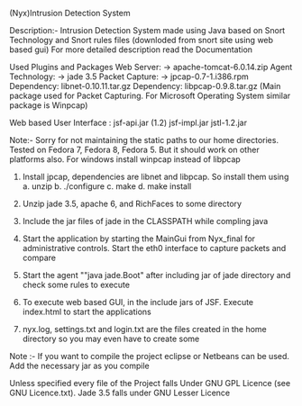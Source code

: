 (Nyx)Intrusion Detection System

Description:- Intrusion Detection System made using Java based on Snort Technology and Snort rules files (downloded from snort site using web based gui)
For more detailed description read the Documentation 

Used Plugins and Packages
Web Server: -> apache-tomcat-6.0.14.zip
Agent Technology:    -> jade 3.5
Packet Capture:      -> jpcap-0.7-1.i386.rpm
                Dependency: libnet-0.10.11.tar.gz
                Dependency: libpcap-0.9.8.tar.gz (Main package used for Packet Capturing. For Microsoft Operating System similar package is Winpcap)
                
Web based User Interface : jsf-api.jar (1.2)
                           jsf-impl.jar
                           jstl-1.2.jar
                           
Note:- Sorry for not maintaining the static paths to our home directories.
Tested on Fedora 7, Fedora 8, Fedora 5. But it should work on other platforms also. For windows install winpcap instead of libpcap


1. Install jpcap, dependencies are libnet and libpcap. So install them using
	a. unzip
	b. ./configure
	c. make
	d. make install

2. Unzip jade 3.5, apache 6, and RichFaces to some directory
3. Include the jar files of jade in the CLASSPATH while compling java
4. Start the application by starting the MainGui from Nyx_final for administrative controls. Start the eth0 interface to capture packets and compare
5. Start the agent ""java jade.Boot" after including jar of jade directory and check some rules to execute
6. To execute web based GUI, in the include jars of JSF. Execute index.html to start the applications
7. nyx.log, settings.txt and login.txt are the files created in the home directory so you may even have to create some

Note :- If you want to compile the project eclipse or Netbeans can be used. Add the necessary jar as you compile

Unless specified every file of the Project falls Under GNU GPL Licence (see GNU Licence.txt). Jade 3.5 falls under GNU Lesser Licence
